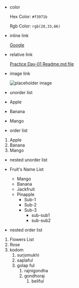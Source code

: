 - color

    Hex Color: `#f3971b`

    Rgb Color: `rgb(20,33,66)`

- inline link

   [Google](https://google.com)

- relative link

    [Practice Day-01 Readme.md file](relativeLink.md)

- image link

    ![placeholder image](https://placehold.co/300)

- unorder list

- Apple
+ Banana
 * Mango

- order list

1. Apple
2. Banana
3. Mango

- nested unorder list

- Fruit's Name List

    - Mango
    - Banana
    - Jackfruit
    - Pinapple
        - Sub-1
        - Sub-2
        - Sub-3
            - sub-sub1
            - sub-sub2

- nested order list

1. Flowers List
2. Rose
3. kodom
    1. surjomukhi
    2. saplaful
    3. golap ful
        1. rajnigondha
        2. gondhoraj
            1. beliful
